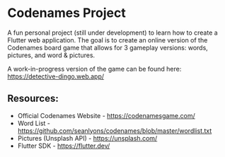 # Codenames Project

A fun personal project (still under development) to learn how to create a Flutter web application. The goal is to create an online version of the Codenames board game that allows for 3 gameplay versions: words, pictures, and word & pictures. 

A work-in-progress version of the game can be found here: https://detective-dingo.web.app/

## Resources:

* Official Codenames Website - https://codenamesgame.com/
* Word List - https://github.com/seanlyons/codenames/blob/master/wordlist.txt
* Pictures (Unsplash API) - https://unsplash.com/
* Flutter SDK - https://flutter.dev/
